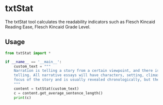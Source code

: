 # txtStat

The txtStat tool calculates the readability indicators such as Flesch Kincaid Reading Ease, Flesch Kincaid Grade Level.

## Usage

```python
from txtStat import *

if __name__ == '__main__':
    custom_text = """
    Narration is telling a story from a certain viewpoint, and there is usually a reason for the
    telling. All narrative essays will have characters, setting, climax, and most importantly, a plot. The plot is the
    focus of the story and is usually revealed chronologically, but there are sometimes flash forwards and flash backs.
    """
    content = txtStat(custom_text)
    c = content.get_average_sentence_length()
    print(c)
```